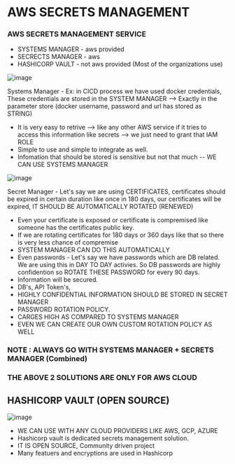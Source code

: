 # AWS SECRETS MANAGEMENT 

### AWS SECRETS MANAGEMENT SERVICE
- SYSTEMS MANAGER - aws provided
- SECRECTS MANAGER - aws
- HASHICORP VAULT - not aws provided (Most of the organizations use)

![image](https://github.com/pavankumar0077/Complete-DevOps/assets/40380941/4d567fa8-50c6-4435-bea4-6e04c32aaa25)

Systems Manager - Ex: in CICD process we have used docker credentials, These credentials are stored in the SYSTEM MANAGER --> Exactly in the parameter store (docker username, password and url has stored as STRING)
- It is very easy to retrive --> like any other AWS service if it tries to access this information like secrets --> we just need to grant that IAM ROLE
- Simple to use and simple to integrate as well.
- Infomation that should be stored is sensitive but not that much -- WE CAN USE SYSTEMS MANAGER

![image](https://github.com/pavankumar0077/Complete-DevOps/assets/40380941/67f14270-bc8c-4972-848a-a2cab5d2ca11)

Secret Manager - Let's say we are using CERTIFICATES, certificates should be expired in certain duration like once in 180 days, our certificates will be expired, IT SHOULD BE AUTOMATICALLY ROTATED (RENEWED) 
- Even your certificate is exposed or certificate is compremised like someone has the certificates public key.
- If we are rotating certificates for 180 days or 360 days like that so there is very less chance of compremise
- SYSTEM MANAGER CAN DO THIS AUTOMATICALLY
- Even passwords - Let's say we have passwords which are DB related. We are using this in DAY TO DAY activies. So DB passwords are highly confidention so ROTATE THESE PASSWORD for every 90 days.
- Information will be secured.
- DB's, API Token's,
- HIGHLY CONFIDENTIAL INFORMATION SHOULD BE STORED IN SECRET MANAGER
- PASSWORD ROTATION POLICY.
- CARGES HIGH AS COMPARED TO SYSTEMS MANAGER
- EVEN WE CAN CREATE OUR OWN CUSTOM ROTATION POLICY AS WELL

### NOTE : ALWAYS GO WITH SYSTEMS MANAGER + SECRETS MANAGER (Combined)

### THE ABOVE 2 SOLUTIONS ARE ONLY FOR AWS CLOUD

HASHICORP VAULT (OPEN SOURCE)
--
![image](https://github.com/pavankumar0077/Complete-DevOps/assets/40380941/017943da-03ba-482f-9a3e-9de4abfc3810)
- WE CAN USE WITH ANY CLOUD PROVIDERS LIKE AWS, GCP, AZURE
- Hashicorp vault is dedicated secrets management solution.
- IT IS OPEN SOURCE, Community driven project
- Many featuers and encryptions are used in Hashicorp 
 
